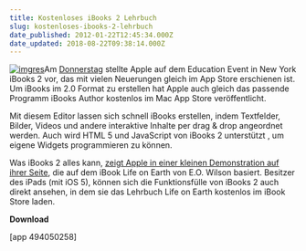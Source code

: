 ```yaml
---
title: Kostenloses iBooks 2 Lehrbuch
slug: kostenloses-ibooks-2-lehrbuch
date_published: 2012-01-22T12:45:34.000Z
date_updated: 2018-08-22T09:38:14.000Z
---
```


[![imgres](//picdump.thafaker.de/2012/01/imgres-125x125.jpg)](http://picdump.thafaker.de/2012/01/imgres.jpeg)Am [Donnerstag](__GHOST_URL__/was-gibts-auf-apples-special-event/) stellte Apple auf dem Education Event in New York iBooks 2 vor, das mit vielen Neuerungen gleich im App Store erschienen ist. Um iBooks im 2.0 Format zu erstellen hat Apple auch gleich das passende Programm iBooks Author kostenlos im Mac App Store veröffentlicht.

Mit diesem Editor lassen sich schnell iBooks erstellen, indem Textfelder, Bilder, Videos und andere interaktive Inhalte per drag & drop angeordnet werden. Auch wird HTML 5 und JavaScript von iBooks 2 unterstützt , um eigene Widgets programmieren zu können.

Was iBooks 2 alles kann, [zeigt Apple in einer kleinen Demonstration auf ihrer Seite](http://www.apple.com/education/ibooks-textbooks/gallery.html), die auf dem iBook Life on Earth von E.O. Wilson basiert. Besitzer des iPads (mit iOS 5), können sich die Funktionsfülle von iBooks 2 auch direkt ansehen, in dem sie das Lehrbuch Life on Earth kostenlos im iBook Store laden.

**Download**

[app 494050258]
